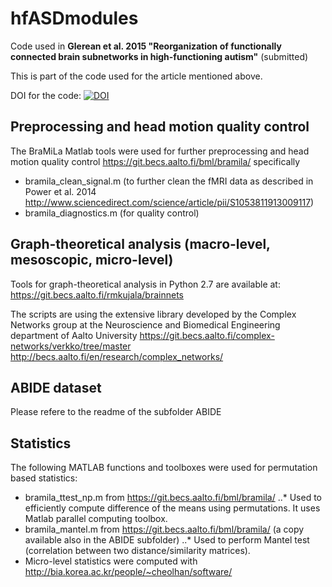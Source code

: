 # hfASDmodules #
Code used in **Glerean et al. 2015 "Reorganization of functionally connected brain subnetworks in high-functioning autism"** (submitted)

This is part of the code used for the article mentioned above. 

DOI for the code: [![DOI](https://zenodo.org/badge/10757/eglerean/hfASDmodules.svg)](http://dx.doi.org/10.5281/zenodo.15937)

## Preprocessing and head motion quality control ##
The BraMiLa Matlab tools were used for further preprocessing and head motion quality control
https://git.becs.aalto.fi/bml/bramila/
specifically
- bramila_clean_signal.m (to further clean the fMRI data as described in Power et al. 2014 http://www.sciencedirect.com/science/article/pii/S1053811913009117)
- bramila_diagnostics.m (for quality control)

## Graph-theoretical analysis (macro-level, mesoscopic, micro-level) ##
Tools for graph-theoretical analysis in Python 2.7 are available at:
https://git.becs.aalto.fi/rmkujala/brainnets

The scripts are using the extensive library developed by the Complex Networks group at the Neuroscience and Biomedical Engineering department of Aalto University
https://git.becs.aalto.fi/complex-networks/verkko/tree/master
http://becs.aalto.fi/en/research/complex_networks/

## ABIDE dataset ##
Please refere to the readme of the subfolder ABIDE 

## Statistics ##
The following MATLAB functions and toolboxes were used for permutation based statistics:
* bramila_ttest_np.m from https://git.becs.aalto.fi/bml/bramila/
..* Used to efficiently compute difference of the means using permutations. It uses Matlab parallel computing toolbox.
* bramila_mantel.m from https://git.becs.aalto.fi/bml/bramila/ (a copy available also in the ABIDE subfolder)
..* Used to perform Mantel test (correlation between two distance/similarity matrices). 
* Micro-level statistics were computed with http://bia.korea.ac.kr/people/~cheolhan/software/ 


